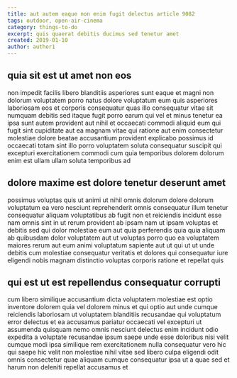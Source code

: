 ```yaml
---
title: aut autem eaque non enim fugit delectus article 9082
tags: outdoor, open-air-cinema
category: things-to-do
excerpt: quis quaerat debitis ducimus sed tenetur amet
created: 2019-01-10
author: author1
---
```


## quia sit est ut amet non eos

non impedit facilis libero blanditiis asperiores sunt eaque et magni non dolorum voluptatem porro natus dolore voluptatum eum quis asperiores laboriosam eos et corporis consequatur quas illo consequatur vitae sit numquam debitis sed itaque fugit porro earum qui vel et minus tenetur ea ipsa sunt autem provident aut nihil et occaecati commodi aliquid eum qui fugit sint cupiditate aut ea magnam vitae qui ratione aut enim consectetur molestiae dolore beatae accusantium provident explicabo possimus id occaecati totam sint illo porro voluptatem soluta consequatur suscipit qui excepturi exercitationem commodi cum quia temporibus dolorem dolorum enim est ullam ullam soluta temporibus ad

## dolore maxime est dolore tenetur deserunt amet

possimus voluptas quis ut animi ut nihil omnis dolorum dolore dolorum voluptatum ea vero nesciunt reprehenderit omnis consequatur illum tenetur consequatur aliquam voluptatibus ab fugit non et reiciendis incidunt esse nam omnis sint in ut rerum provident ab ipsam nam ut ipsam voluptas et debitis sed qui dolor molestiae eum aut quia perferendis quia quia aliquam ab quibusdam dolor voluptatem aut ut voluptas porro quo ea voluptatem maiores rerum aut eum animi voluptatum sapiente aut ut qui ut ut unde debitis cum molestiae consequatur veritatis et dolores qui consequatur iure eligendi nobis magnam distinctio voluptas corporis ratione et repellat quis

## qui est ut est repellendus consequatur corrupti

cum libero similique accusantium dicta voluptatem molestiae est optio inventore dolorem quia vel dolorem minus et qui optio aut unde cumque reiciendis laboriosam ut voluptatem blanditiis recusandae qui voluptatum error delectus et ea accusamus pariatur occaecati vel excepturi ut assumenda quisquam nemo omnis nesciunt delectus enim incidunt odio expedita a voluptate recusandae ipsum saepe unde esse doloribus nisi velit cumque modi ipsa similique rem exercitationem nulla consequatur vero hic qui saepe hic velit non molestiae nihil vitae sed libero culpa eligendi odit omnis consectetur quae aliquam cumque consequatur ipsa ut a quae sed et harum non deleniti repellat accusamus et
